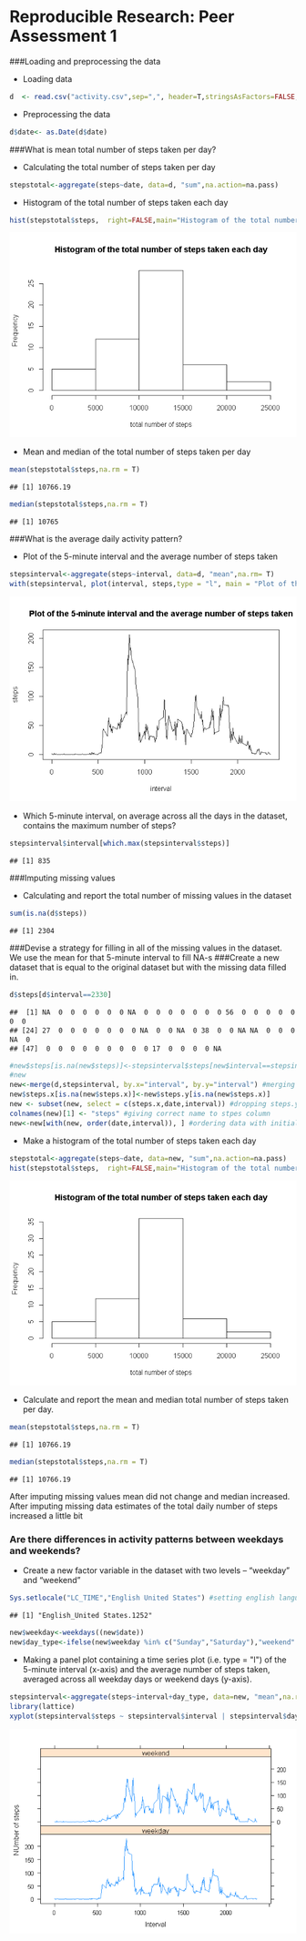 # Reproducible Research: Peer Assessment 1

###Loading and preprocessing the data
* Loading data


```r
d  <- read.csv("activity.csv",sep=",", header=T,stringsAsFactors=FALSE, na.strings="NA") 
```

* Preprocessing the data

```r
d$date<- as.Date(d$date)
```

###What is mean total number of steps taken per day?

* Calculating the total number of steps taken per day

```r
stepstotal<-aggregate(steps~date, data=d, "sum",na.action=na.pass)
```

* Histogram of the total number of steps taken each day

```r
hist(stepstotal$steps,  right=FALSE,main="Histogram of the total number of steps taken each day",xlab="total number of steps")   
```

![](PA1_template_files/figure-html/unnamed-chunk-4-1.png) 

* Mean and median of the total number of steps taken per day

```r
mean(stepstotal$steps,na.rm = T)
```

```
## [1] 10766.19
```

```r
median(stepstotal$steps,na.rm = T)
```

```
## [1] 10765
```

###What is the average daily activity pattern?

* Plot of the 5-minute interval and the average number of steps taken

```r
stepsinterval<-aggregate(steps~interval, data=d, "mean",na.rm= T)
with(stepsinterval, plot(interval, steps,type = "l", main = "Plot of the 5-minute interval and the average number of steps taken"))
```

![](PA1_template_files/figure-html/unnamed-chunk-6-1.png) 
* Which 5-minute interval, on average across all the days in the dataset, contains the maximum number of steps?

```r
stepsinterval$interval[which.max(stepsinterval$steps)]
```

```
## [1] 835
```

###Imputing missing values

* Calculating and report the total number of missing values in the dataset

```r
sum(is.na(d$steps))
```

```
## [1] 2304
```

###Devise a strategy for filling in all of the missing values in the dataset.
We use the mean for that 5-minute interval to fill NA-s
###Create a new dataset that is equal to the original dataset but with the missing data filled in.



```r
d$steps[d$interval==2330]
```

```
##  [1] NA  0  0  0  0  0  0 NA  0  0  0  0  0  0  0 56  0  0  0  0  0  0  0
## [24] 27  0  0  0  0  0  0  0 NA  0  0 NA  0 38  0  0 NA NA  0  0  0 NA  0
## [47]  0  0  0  0  0  0  0  0  0 17  0  0  0  0 NA
```

```r
#new$steps[is.na(new$steps)]<-stepsinterval$steps[new$interval==stepsinterval$interval]
#new
new<-merge(d,stepsinterval, by.x="interval", by.y="interval") #merging dataset with dataset having verage number of steps for that interval
new$steps.x[is.na(new$steps.x)]<-new$steps.y[is.na(new$steps.x)] 
new <- subset(new, select = c(steps.x,date,interval)) #dropping steps.y 
colnames(new)[1] <- "steps" #giving correct name to stpes column
new<-new[with(new, order(date,interval)), ] #ordering data with initial ordering
```

* Make a histogram of the total number of steps taken each day

```r
stepstotal<-aggregate(steps~date, data=new, "sum",na.action=na.pass)
hist(stepstotal$steps,  right=FALSE,main="Histogram of the total number of steps taken each day",xlab="total number of steps")   
```

![](PA1_template_files/figure-html/unnamed-chunk-10-1.png) 
* Calculate and report the mean and median total number of steps taken per day.


```r
mean(stepstotal$steps,na.rm = T)
```

```
## [1] 10766.19
```

```r
median(stepstotal$steps,na.rm = T)
```

```
## [1] 10766.19
```
After imputing missing values mean did not change and median increased. 
After imputing missing data  estimates of the total daily number of steps increased a little bit


### Are there differences in activity patterns between weekdays and weekends?
* Create a new factor variable in the dataset with two levels – “weekday” and “weekend”


```r
Sys.setlocale("LC_TIME","English United States") #setting english language for dates
```

```
## [1] "English_United States.1252"
```

```r
new$weekday<-weekdays((new$date))
new$day_type<-ifelse(new$weekday %in% c("Sunday","Saturday"),"weekend" ,"weekday") 
```

* Making a panel plot containing a time series plot (i.e. type = "l") of the 5-minute interval (x-axis) and the average number of steps taken, averaged across all weekday days or weekend days (y-axis). 

```r
stepsinterval<-aggregate(steps~interval+day_type, data=new, "mean",na.rm= T)
library(lattice)
xyplot(stepsinterval$steps ~ stepsinterval$interval | stepsinterval$day_type , layout = c(1, 2),type = "l",xlab="Interval",ylab="NUmber of steps")
```

![](PA1_template_files/figure-html/unnamed-chunk-13-1.png) 
